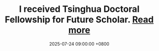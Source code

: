 ---
title: >-
    I received <strong>Tsinghua Doctoral Fellowship for Future Scholar</strong>. <a href="https://mp.weixin.qq.com/s/JonYVI5TljRgHWsDjHyxKA" target="_blank">Read more <i class="fas fa-angle-double-right"></i></a>
date: 2025-07-24 09:00:00 +0800
---